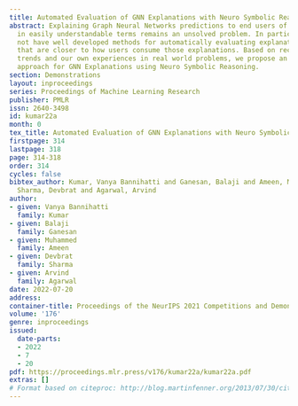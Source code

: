 ```yaml
---
title: Automated Evaluation of GNN Explanations with Neuro Symbolic Reasoning
abstract: Explaining Graph Neural Networks predictions to end users of AI applications
  in easily understandable terms remains an unsolved problem. In particular, we do
  not have well developed methods for automatically evaluating explanations, in ways
  that are closer to how users consume those explanations. Based on recent application
  trends and our own experiences in real world problems, we propose an automatic evaluation
  approach for GNN Explanations using Neuro Symbolic Reasoning.
section: Demonstrations
layout: inproceedings
series: Proceedings of Machine Learning Research
publisher: PMLR
issn: 2640-3498
id: kumar22a
month: 0
tex_title: Automated Evaluation of GNN Explanations with Neuro Symbolic Reasoning
firstpage: 314
lastpage: 318
page: 314-318
order: 314
cycles: false
bibtex_author: Kumar, Vanya Bannihatti and Ganesan, Balaji and Ameen, Muhammed and
  Sharma, Devbrat and Agarwal, Arvind
author:
- given: Vanya Bannihatti
  family: Kumar
- given: Balaji
  family: Ganesan
- given: Muhammed
  family: Ameen
- given: Devbrat
  family: Sharma
- given: Arvind
  family: Agarwal
date: 2022-07-20
address:
container-title: Proceedings of the NeurIPS 2021 Competitions and Demonstrations Track
volume: '176'
genre: inproceedings
issued:
  date-parts:
  - 2022
  - 7
  - 20
pdf: https://proceedings.mlr.press/v176/kumar22a/kumar22a.pdf
extras: []
# Format based on citeproc: http://blog.martinfenner.org/2013/07/30/citeproc-yaml-for-bibliographies/
---
```

